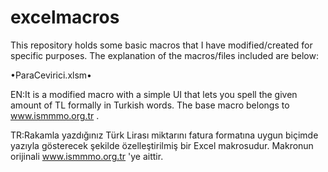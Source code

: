 # excelmacros
This repository holds some basic macros that I have modified/created for specific purposes. The explanation of the macros/files included are below: 

•ParaCevirici.xlsm•

EN:It is a modified macro with a simple UI that lets you spell the given amount of TL formally in Turkish words. The base macro belongs to www.ismmmo.org.tr .

TR:Rakamla yazdığınız Türk Lirası miktarını fatura formatına uygun biçimde yazıyla gösterecek şekilde özelleştirilmiş bir Excel makrosudur. Makronun orijinali www.ismmmo.org.tr 'ye aittir.

